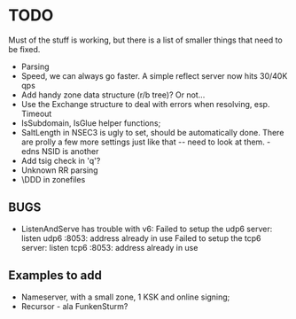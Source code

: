 # TODO

Must of the stuff is working, but there is a list of smaller
things that need to be fixed.

* Parsing
* Speed, we can always go faster. A simple reflect server now hits 30/40K qps
* Add handy zone data structure (r/b tree)? Or not...
* Use the Exchange structure to deal with errors when resolving, esp. Timeout
* IsSubdomain, IsGlue helper functions;
* SaltLength in NSEC3 is ugly to set, should be automatically done. There are prolly a few more
   settings just like that -- need to look at them.
   -edns NSID is another
* Add tsig check in 'q'?
* Unknown RR parsing
* \DDD in zonefiles

## BUGS

* ListenAndServe has trouble with v6:
    Failed to setup the udp6 server: listen udp6 <nil>:8053: address already in use
    Failed to setup the tcp6 server: listen tcp6 <nil>:8053: address already in use

## Examples to add

* Nameserver, with a small zone, 1 KSK and online signing;
* Recursor - ala FunkenSturm?
